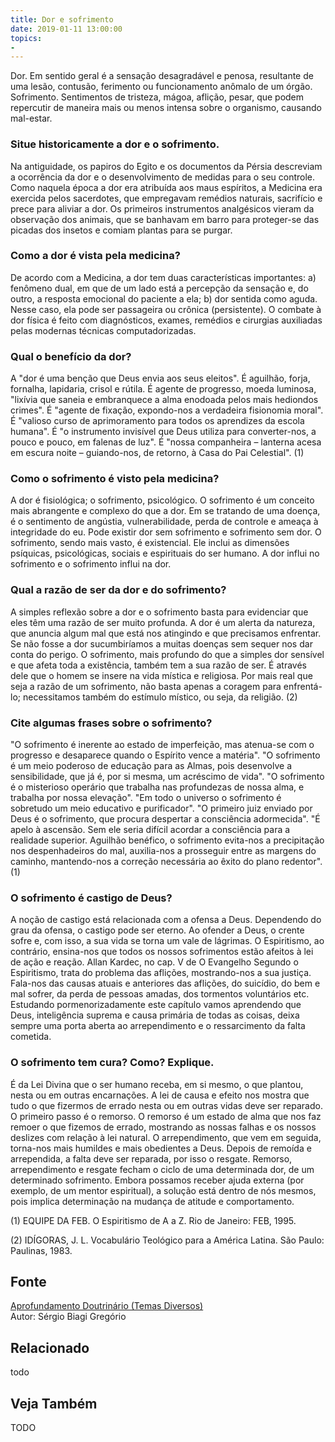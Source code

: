 ```yaml
---
title: Dor e sofrimento
date: 2019-01-11 13:00:00
topics: 
- 
---
```


Dor. Em sentido geral é a sensação desagradável e penosa, resultante
de uma lesão, contusão, ferimento ou funcionamento anômalo de um órgão.
Sofrimento. Sentimentos de tristeza, mágoa, aflição, pesar, que
podem repercutir de maneira mais ou menos intensa sobre o organismo,
causando mal-estar.

### Situe historicamente a dor e o sofrimento.
Na antiguidade, os papiros do Egito e os documentos da Pérsia descreviam
a ocorrência da dor e o desenvolvimento de medidas para o seu controle.
Como naquela época a dor era atribuída aos maus espíritos, a Medicina
era exercida pelos sacerdotes, que empregavam remédios naturais,
sacrifício e prece para aliviar a dor. Os primeiros instrumentos
analgésicos vieram da observação dos animais, que se banhavam em barro
para proteger-se das picadas dos insetos e comiam plantas para se
purgar.

### Como a dor é vista pela medicina?
De acordo com a Medicina, a dor tem duas características importantes: a)
fenômeno dual, em que de um lado está a percepção da sensação e, do
outro, a resposta emocional do paciente a ela; b) dor sentida como
aguda. Nesse caso, ela pode ser passageira ou crônica (persistente). O
combate à dor física é feito com diagnósticos, exames, remédios e
cirurgias auxiliadas pelas modernas técnicas computadorizadas.

### Qual o benefício da dor?
A "dor é uma benção que Deus envia aos seus eleitos". É aguilhão, forja,
fornalha, lapidaria, crisol e rútila. É agente de progresso, moeda
luminosa, "lixívia que saneia e embranquece a alma enodoada pelos mais
hediondos crimes". É "agente de fixação, expondo-nos a verdadeira
fisionomia moral". É "valioso curso de aprimoramento para todos os
aprendizes da escola humana". É "o instrumento invisível que Deus
utiliza para converter-nos, a pouco e pouco, em falenas de luz". É
"nossa companheira – lanterna acesa em escura noite – guiando-nos, de
retorno, à Casa do Pai Celestial". (1)

### Como o sofrimento é visto pela medicina?
A dor é fisiológica; o sofrimento, psicológico. O sofrimento é um
conceito mais abrangente e complexo do que a dor. Em se tratando de uma
doença, é o sentimento de angústia, vulnerabilidade, perda de controle e
ameaça à integridade do eu. Pode existir dor sem sofrimento e sofrimento
sem dor. O sofrimento, sendo mais vasto, é existencial. Ele inclui as
dimensões psíquicas, psicológicas, sociais e espirituais do ser humano.
A dor influi no sofrimento e o sofrimento influi na dor.

### Qual a razão de ser da dor e do sofrimento?
A simples reflexão sobre a dor e o sofrimento basta para evidenciar que
eles têm uma razão de ser muito profunda. A dor é um alerta da
natureza, que anuncia algum mal que está nos atingindo e que precisamos
enfrentar. Se não fosse a dor sucumbiríamos a muitas doenças sem sequer
nos dar conta do perigo. O sofrimento, mais profundo do que a
simples dor sensível e que afeta toda a existência, também tem a sua
razão de ser. É através dele que o homem se insere na vida mística e
religiosa. Por mais real que seja a razão de um sofrimento, não basta
apenas a coragem para enfrentá-lo; necessitamos também do estímulo
místico, ou seja, da religião. (2)

### Cite algumas frases sobre o sofrimento?
"O sofrimento é inerente ao estado de imperfeição, mas atenua-se com o
progresso e desaparece quando o Espírito vence a matéria". "O sofrimento
é um meio poderoso de educação para as Almas, pois desenvolve a
sensibilidade, que já é, por si mesma, um acréscimo de vida". "O
sofrimento é o misterioso operário que trabalha nas profundezas de nossa
alma, e trabalha por nossa elevação". "Em todo o universo o sofrimento é
sobretudo um meio educativo e purificador". "O primeiro juiz enviado por
Deus é o sofrimento, que procura despertar a consciência adormecida". "É
apelo à ascensão. Sem ele seria difícil acordar a consciência para a
realidade superior. Aguilhão benéfico, o sofrimento evita-nos a
precipitação nos despenhadeiros do mal, auxilia-nos a prosseguir entre
as margens do caminho, mantendo-nos a correção necessária ao êxito do
plano redentor". (1)

### O sofrimento é castigo de Deus?
A noção de castigo está relacionada com a ofensa a Deus. Dependendo do
grau da ofensa, o castigo pode ser eterno. Ao ofender a Deus, o crente
sofre e, com isso, a sua vida se torna um vale de lágrimas. O
Espiritismo, ao contrário, ensina-nos que todos os nossos sofrimentos
estão afeitos à lei de ação e reação. Allan Kardec, no cap. V de O
Evangelho Segundo o Espiritismo, trata do problema das aflições,
mostrando-nos a sua justiça. Fala-nos das causas atuais e anteriores das
aflições, do suicídio, do bem e mal sofrer, da perda de pessoas amadas,
dos tormentos voluntários etc. Estudando pormenorizadamente este
capítulo vamos aprendendo que Deus, inteligência suprema e causa
primária de todas as coisas, deixa sempre uma porta aberta ao
arrependimento e o ressarcimento da falta cometida.

### O sofrimento tem cura? Como? Explique.

É da Lei Divina que o ser humano receba, em si mesmo, o que plantou,
nesta ou em outras encarnações. A lei de causa e efeito nos mostra que
tudo o que fizermos de errado nesta ou em outras vidas deve ser
reparado. O primeiro passo é o remorso. O remorso é um estado de alma
que nos faz remoer o que fizemos de errado, mostrando as nossas falhas e
os nossos deslizes com relação à lei natural. O arrependimento, que vem
em seguida, torna-nos mais humildes e mais obedientes a Deus. Depois de
remoída e arrependida, a falta deve ser reparada, por isso o resgate.
Remorso, arrependimento e resgate fecham o ciclo de uma determinada dor,
de um determinado sofrimento. Embora possamos receber ajuda externa (por
exemplo, de um mentor espiritual), a solução está dentro de nós mesmos,
pois implica determinação na mudança de atitude e comportamento.







(1) EQUIPE DA FEB. O Espiritismo de A a Z. Rio de Janeiro: FEB, 1995.

(2) IDÍGORAS, J. L. Vocabulário Teológico para a América Latina. São
Paulo: Paulinas, 1983.

## Fonte
[Aprofundamento Doutrinário (Temas Diversos)](https://sites.google.com/view/aprofundamentodoutrinario/dor-e-sofrimento)  
Autor: Sérgio Biagi Gregório



## Relacionado
todo

## Veja Também
TODO


